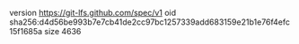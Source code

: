 version https://git-lfs.github.com/spec/v1
oid sha256:d4d56be993b7e7cb41de2cc97bc1257339add683159e21b1e76f4efc15f1685a
size 4636
